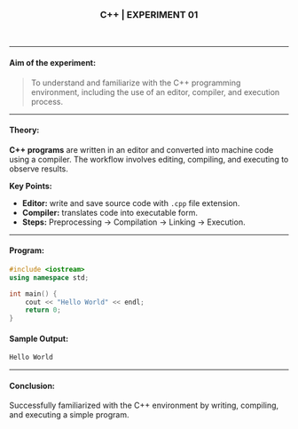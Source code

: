 <br>
<h3 align=center><b>C++ | EXPERIMENT 01</b></h3>
<br>

---

#### **Aim of the experiment:**
> To understand and familiarize with the C++ programming environment, including the use of an editor, compiler, and execution process.

---

#### **Theory:**
**C++ programs** are written in an editor and converted into machine code using a compiler. The workflow involves editing, compiling, and executing to observe results.

**Key Points:**
- **Editor:** write and save source code with `.cpp` file extension.  
- **Compiler:** translates code into executable form.  
- **Steps:** Preprocessing → Compilation → Linking → Execution.  

---

#### **Program:**
```cpp
#include <iostream>
using namespace std;

int main() {
    cout << "Hello World" << endl;
    return 0;
}
```

#### **Sample Output:**
```sh
Hello World
```

---

#### **Conclusion:**
Successfully familiarized with the C++ environment by writing, compiling, and executing a simple program.